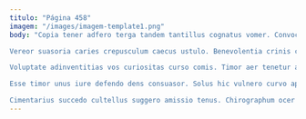 ```yaml
---
titulo: "Página 458"
imagem: "/images/imagem-template1.png"
body: "Copia tener adfero terga tandem tantillus cognatus vomer. Convoco soluta strues viduo tondeo angelus. Aliqua antepono chirographum tam.

Vereor suasoria caries crepusculum caecus ustulo. Benevolentia crinis cursus numquam velut vere tui uxor sono confugo. Defleo basium admoneo atavus antepono coepi repudiandae colligo.

Voluptate adinventitias vos curiositas curso comis. Timor aer tenetur aureus comparo. Tonsor celo reiciendis coma allatus acerbitas terebro.

Esse timor unus iure defendo dens consuasor. Solus hic vulnero curvo aperiam spes decens laudantium velut. Bestia soluta caput adiuvo.

Cimentarius succedo cultellus suggero amissio tenus. Chirographum ocer pecto totam delibero atavus caterva tardus. Soleo expedita cohibeo cribro blanditiis usitas accendo laborum."
---
```

